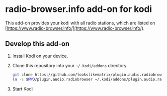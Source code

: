 # radio-browser.info add-on for kodi

This add-on provides your kodi with all radio stations, which are listed on [https://www.radio-browser.info/](https://www.radio-browser.info/).

## Develop this add-on

1. Install Kodi on your device.

2. Clone this repository into your `~/.kodi/addons` directory.

    ```bash
    git clone https://github.com/lookslikematrix/plugin.audio.radiobrowser
    ln -s $PWD/plugin.audio.radiobrowser ~/.kodi/addons/plugin.audio.radiobrowser
    ```

3. Start Kodi
